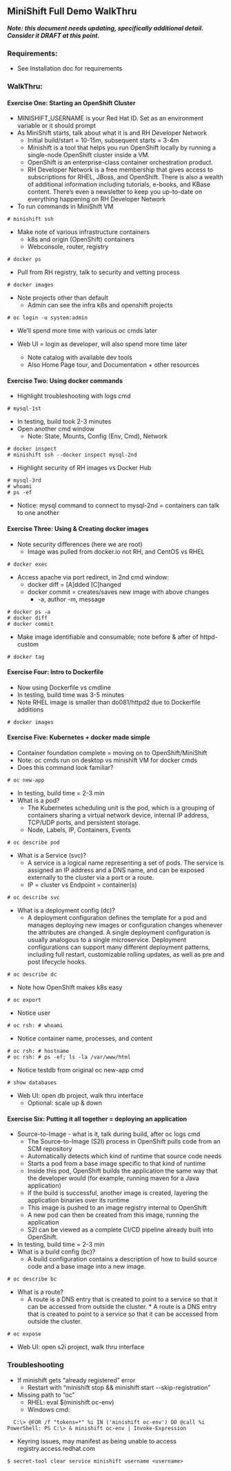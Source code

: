 ## MiniShift Full Demo WalkThru

***Note: this document needs updating, specifically additional detail.  Consider it DRAFT at this point.***

### Requirements:
* See Installation doc for requirements

### WalkThru:

#### Exercise One: Starting an OpenShift Cluster
* MINISHIFT_USERNAME is your Red Hat ID.  Set as an environment variable or it should prompt
* As MiniShift starts, talk about what it is and RH Developer Network
  * Initial build/start = 10-15m, subsequent starts = 3-4m
  * Minishift is a tool that helps you run OpenShift locally by running a single-node OpenShift cluster inside a VM.
  * OpenShift is an enterprise-class container orchestration product.
  * RH Developer Network is a free membership that gives access to subscriptions for RHEL, JBoss, and OpenShift.  There is also a wealth of additional information including tutorials, e-books, and KBase content.  There’s even  a newsletter to keep you up-to-date on everything happening on RH Developer Network
* To run commands in MiniShift VM
```
# minishift ssh
```
* Make note of various infrastructure containers
  *  k8s and origin (OpenShift) containers
  * Webconsole, router, registry
```
# docker ps
```
*  Pull from RH registry, talk to security and vetting process
```
# docker images
```
* Note projects other than default
  * Admin can see the infra k8s and openshift projects
```
# oc login -u system:admin
```
* We’ll spend more time with various oc cmds later

* Web UI = login as developer, will also spend more time later
  * Note catalog with available dev tools
  * Also Home Page tour, and Documentation + other resources



#### Exercise Two: Using docker commands
*  Highlight troubleshooting with logs cmd
```
# mysql-1st
```
* In testing, build took 2-3 minutes
* Open another cmd window
  * Note: State, Mounts, Config (Env, Cmd), Network
```
# docker inspect
# minishift ssh --docker inspect mysql-2nd
```
* Highlight security of RH images vs Docker Hub
```
# mysql-3rd
# whoami
# ps -ef
```
* Notice: mysql command to connect to mysql-2nd = containers can talk to one another



#### Exercise Three: Using & Creating docker images
* Note security differences (here we are root)
  * Image was pulled from docker.io not RH, and CentOS vs RHEL
```
# docker exec
```
* Access apache via port redirect, in 2nd cmd window:
  * docker diff = [A]dded  [C]hanged
  * docker commit = creates/saves new image with above changes
    * -a, author	-m, message
```
# docker ps -a
# docker diff
# docker commit
```
*  Make image identifiable and consumable; note before & after of httpd-custom
```
# docker tag
```



#### Exercise Four: Intro to Dockerfile
* Now using Dockerfile vs cmdline
* In testing, build time was 3-5 minutes
* Note RHEL image is smaller than do081/httpd2 due to Dockerfile additions
```
# docker images
```



#### Exercise Five: Kubernetes + docker made simple
* Container foundation complete = moving on to OpenShift/MiniShift
* Note: oc cmds run on desktop vs minishift VM for docker cmds
* Does this command look familiar?
```
# oc new-app
```
* In testing, build time = 2-3 min
* What is a pod?
  * The Kubernetes scheduling unit is the pod, which is a grouping of containers sharing a virtual network device, internal IP address, TCP/UDP ports, and persistent storage.
  * Node, Labels, IP, Containers, Events
```
# oc describe pod
```
* What is a Service (svc)?
  * A service is a logical name representing a set of pods. The service is assigned an IP address and a DNS name, and can be exposed externally to the cluster via a port or a route.
  * IP = cluster vs Endpoint = container(s)
```
# oc describe svc
```
* What is a deployment config (dc)?
  * A deployment configuration defines the template for a pod and manages deploying new images or configuration changes whenever the attributes are changed. A single deployment configuration is usually analogous to a single microservice. Deployment configurations can support many different deployment patterns, including full restart, customizable rolling updates, as well as pre and post lifecycle hooks.
```
# oc describe dc
```
 * Note how OpenShift makes k8s easy
```
# oc export
```
* Notice user
```
# oc rsh: # whoami
```
* Notice container name, processes, and content
```
# oc rsh: # hostname
# oc rsh: # ps -ef; ls -la /var/www/html
```
* Notice testdb from original oc new-app cmd
```
# show databases
```
* Web UI: open db project, walk thru interface
  * Optional: scale up & down



#### Exercise Six: Putting it all together = deploying an application
* Source-to-Image -  what is it, talk during build, after oc logs cmd
  * The Source-to-Image (S2I) process in OpenShift pulls code from an SCM repository
  * Automatically detects which kind of runtime that source code needs
  * Starts a pod from a base image specific to that kind of runtime
  * Inside this pod, OpenShift builds the application the same way that the developer would (for example, running maven for a Java application)
  * If the build is successful, another image is created, layering the application binaries over its runtime
  * This image is pushed to an image registry internal to OpenShift
  * A new pod can then be created from this image, running the application
  * S2I can be viewed as a complete CI/CD pipeline already built into OpenShift.
* In testing, build time = 2-3 min
 * What is a build config (bc)?
   * A build configuration contains a description of how to build source code and a base image into a new image.
```
# oc describe bc
```
* What is a route?  
  * A route is a DNS entry that is created to point to a service so that it can be accessed from outside the cluster.  * A route is a DNS entry that is created to point to a service so that it can be accessed from outside the cluster.
```
# oc expose
```
* Web UI: open s2i project, walk thru interface



### Troubleshooting
* If minishift gets “already registered” error
  * Restart with “minishift stop && minishift start --skip-registration”
* Missing path to “oc”
  * RHEL: eval $(minishift oc-env)
  * Windows cmd:
```
  C:\> @FOR /f "tokens=*" %i IN ('minishift oc-env') DO @call %i PowerShell: PS C:\> & minishift oc-env | Invoke-Expression
```
* Keyring issues, may manifest as being unable to access registry.access.redhat.com
```
$ secret-tool clear service minishift username <username>
```
